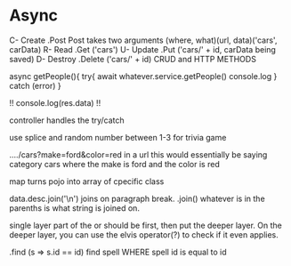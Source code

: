 # Async
C- Create   .Post  Post takes two arguments (where, what)(url, data)('cars', carData)
R- Read     .Get ('cars')
U- Update   .Put ('cars/' + id, carData being saved)
D- Destroy  .Delete ('cars/' + id)
CRUD and HTTP METHODS

async getPeople(){
    try{
        await whatever.service.getPeople()
        console.log
    } catch (error)
}

!! console.log(res.data) !!

controller handles the try/catch

use splice and random number between 1-3 for trivia game


..../cars?make=ford&color=red
in a url this would essentially be saying category cars where the make is ford and the color is red

map turns pojo into array of cpecific class

data.desc.join('\n') joins on paragraph break.
.join() whatever is in the parenths is what string is joined on. 

single layer part of the or should be first, then put the deeper layer. On the deeper layer, you can use the elvis operator(?) to check if it even applies.

.find (s => s.id == id)
find spell WHERE spell id is equal to id